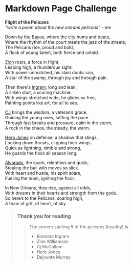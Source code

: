 # Markdown Page Challenge

**Flight of the Pelicans**  
*"write a poem about the new orleans pelicans"* - me 

Down by the Bayou, where the city hums and beats,  
Where the rhythm of the court meets the jazz of the streets,  
The Pelicans rise, proud and bold,  
A flock of young talent, both fierce and untold.  

[Zion](zion.md) roars, a force in flight,  
Leaping high, a thunderous sight.  
With power unmatched, his slam dunks rain,  
A star of the swamp, through joy and through pain.  

Then there's [Ingram](bi.md), long and lean,  
A silken shot, a scoring machine.  
With wings stretched wide, he glides so free,  
Painting points like art, for all to see.  

[CJ](cj.md) brings the wisdom, a veteran’s grace,  
Guiding the young ones, setting the pace.  
Through fast breaks and pressure, calm in the storm,  
A rock in the chaos, the steady, the warm.  

[Herb Jones](herb.md) on defense, a shadow that stings,  
Locking down threats, clipping their wings.  
Quick as lightning, nimble and strong,  
He guards the flock all season long.  

[Alvarado](gta.md), the spark, relentless and quick,  
Stealing the ball with moves so slick.  
With heart and hustle, his spirit soars,  
Fueling the team, igniting the floor.  

In New Orleans, they rise, against all odds,  
With dreams in their hearts and strength from the gods.  
So here’s to the Pelicans, soaring high,  
A team of grit, of heart, of sky.  


> ### Thank you for reading
>
> > The current starting 5 of the pelicans (healthy) is
> > - Brandon Ingram
> > - Zion Williamson
> > - Cj McCollum
> > - Herb Jones
> > - Dejounte Murray
> 

